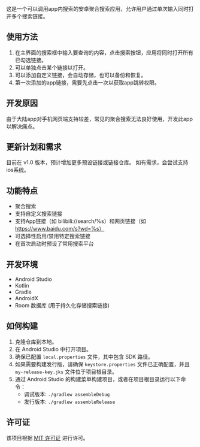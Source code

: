 这是一个可以调用app内搜索的安卓聚合搜索应用，允许用户通过单次输入同时打开多个搜索链接。

## 使用方法

1. 在主界面的搜索框中输入要查询的内容，点击搜索按钮，应用将同时打开所有已勾选链接。
2. 可以单独点击某个链接以打开。
3. 可以添加自定义链接，会自动存储，也可以备份和恢复。
4. 第一次添加的app链接，需要先点击一次以获取app跳转权限。

## 开发原因

由于大陆app对手机网页端支持较差，常见的聚合搜索无法良好使用，开发此app以解决痛点。

## 更新计划和需求

目前在 v1.0 版本，预计增加更多预设链接或链接仓库。
如有需求，会尝试支持ios系统。

## 功能特点

- 聚合搜索
- 支持自定义搜索链接
- 支持App链接（如 bilibili://search/%s）和网页链接（如 https://www.baidu.com/s?wd=%s）
- 可选择性启用/禁用特定搜索链接
- 在首次启动时预设了常用搜索平台

## 开发环境

- Android Studio
- Kotlin
- Gradle
- AndroidX
- Room 数据库 (用于持久化存储搜索链接)

## 如何构建

1.  克隆仓库到本地。
2.  在 Android Studio 中打开项目。
3.  确保已配置 `local.properties` 文件，其中包含 SDK 路径。
4.  如果需要构建发行版，请确保 `keystore.properties` 文件已正确配置，并且 `my-release-key.jks` 文件位于项目根目录。
5.  通过 Android Studio 的构建菜单构建项目，或者在项目根目录运行以下命令：
    *   调试版本: `./gradlew assembleDebug`
    *   发行版本: `./gradlew assembleRelease`

## 许可证

该项目根据 [MIT 许可证](LICENSE) 进行许可。

